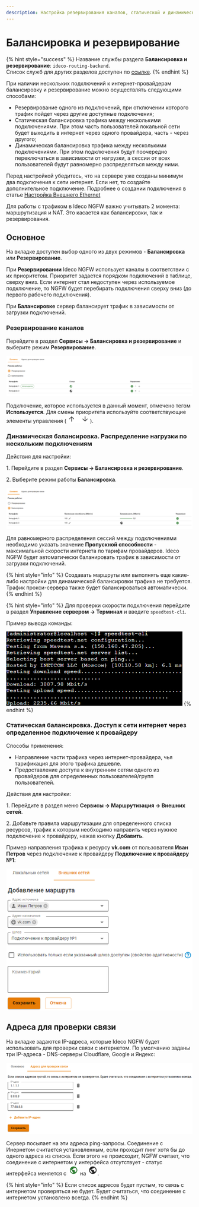 ```yaml
---
description: Настройка резервирования каналов, статической и динамической балансировки.
---
```


# Балансировка и резервирование

{% hint style="success" %}
Название службы раздела **Балансировка и резервирование**: `ideco-routing-backend`. \
Список служб для других разделов доступен по [ссылке](/settings/server-management/terminal.md).
{% endhint %}

При наличии нескольких подключений к интернет-провайдерам балансировку и резервирование можно осуществлять следующими способами:
 
* Резервирование одного из подключений, при отключении которого трафик пойдет через другие доступные подключения;
* Статическая балансировка трафика между несколькими подключениями. При этом часть пользователей локальной сети будет выходить в интернет через одного провайдера, часть - через другого;
* Динамическая балансировка трафика между несколькими подключениями. При этом подключения будут поочередно переключаться в зависимости от нагрузки, а сессии от всех пользователей будут равномерно распределяться между ними.

Перед настройкой убедитесь, что на сервере уже созданы минимум два подключения к сети интернет. Если нет, то создайте дополнительное подключение. Подробнее о создании подключения в статье [Настройка Внешнего Ethernet](/settings/services/connection-to-provider/ethernet-connection.md) 

Для работы с трафиком в Ideco NGFW важно учитывать 2 момента: маршрутизация и NAT. Это касается как балансировки, так и резервирования.

## Основное

На вкладке доступен выбор одного из двух режимов - **Балансировка** или **Резервирование**.

При **Резервировании** Ideco NGFW использует каналы в соответствии с их приоритетом. Приоритет задается порядком подключений в таблице, сверху вниз. Если интернет стал недоступен через используемое подключение, то NGFW будет перебирать подключения сверху вниз (до первого рабочего подключения).

При **Балансировке** сервер балансирует трафик в зависимости от загрузки подключений.

### Резервирование каналов

Перейдите в раздел **Сервисы -> Балансировка и резервирование** и выберите режим **Резервирование**.

![](/.gitbook/assets/balancer.png)

Подключение, которое используется в данный момент, отмечено тегом **Используется**. Для смены приоритета используйте соответствующие элементы управления (![up-down.png](/.gitbook/assets/icon-up-down.png)).

### Динамическая балансировка. Распределение нагрузки по нескольким подключениям 

Действия для настройки:

1\. Перейдите в раздел **Сервисы -> Балансировка и резервирование**.

2\. Выберите режим работы **Балансировка**.

![](/.gitbook/assets/balancer1.png)

Для равномерного распределения сессий между подключениями необходимо указать значение **Пропускной способности** - максимальной скорости интернета по тарифам провайдеров. Ideco NGFW будет автоматически баланировать трафик в зависимости от загрузки подключений.

{% hint style="info" %}
Создавать маршруты или выполнять еще какие-либо настройки для динамической балансировки трафика не требуется. Трафик прокси-сервера также будет балансироваться автоматически.
{% endhint %}

{% hint style="info" %}
Для проверки скорости подключения перейдите в раздел **Управление сервером -> Терминал** и введите `speedtest-cli`. 

Пример вывода команды:

![](/.gitbook/assets/web-terminal4.png)
{% endhint %}

### Статическая балансировка. Доступ к сети интернет через определенное подключение к провайдеру 

Способы применения:

* Направление части трафика через интернет-провайдера, чья тарификация для этого трафика дешевле.
* Предоставление доступа к внутренним сетям одного из провайдеров для определенных пользователей/групп пользователей.

Действия для настройки:

1\. Перейдите в раздел меню **Сервисы -> Маршрутизация -> Внешних сетей**.

2\. Добавьте правила маршрутизации для определенного списка ресурсов, трафик к которым необходимо направить через нужное подключение к провайдеру, нажав кнопку **Добавить**.

Пример направления трафика к ресурсу **vk.com** от пользователя **Иван Петров** через подключение к провайдеру **Подключение к провайдеру №1**:

![](/.gitbook/assets/routing4.png)

## Адреса для проверки связи

На вкладке задаются IP-адреса, которые Ideco NGFW будет использовать для проверки связи с интернетом. По умолчанию заданы три IP-адреса - DNS-серверы Cloudflare, Google и Яндекс:

![](/.gitbook/assets/balancer2.png)

Сервер посылает на эти адреса ping-запросы. Cоединение с Инернетом считается установленным, если проходит пинг хотя бы до одного адреса из списка. Если этого не происходит, NGFW считает, что соединение с интернетом у интерфейса отсутствует - статус интерфейса меняется с ![](/.gitbook/assets/icon-internet-on.png) на ![](/.gitbook/assets/icon-internet-off.png).

{% hint style="info" %}
Если список адресов будет пустым, то связь с интернетом проверяться не будет. Будет считаться, что соединение с интернетом установлено всегда.
{% endhint %}
